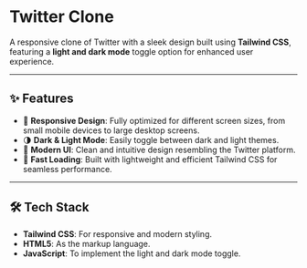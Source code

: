 # Twitter Clone

A responsive clone of Twitter with a sleek design built using **Tailwind CSS**, featuring a **light and dark mode** toggle option for enhanced user experience.

---

## ✨ Features

- 📱 **Responsive Design**: Fully optimized for different screen sizes, from small mobile devices to large desktop screens.
- 🌗 **Dark & Light Mode**: Easily toggle between dark and light themes.
- 🎨 **Modern UI**: Clean and intuitive design resembling the Twitter platform.
- 🚀 **Fast Loading**: Built with lightweight and efficient Tailwind CSS for seamless performance.

---

## 🛠️ Tech Stack

- **Tailwind CSS**: For responsive and modern styling.
- **HTML5**: As the markup language.
- **JavaScript**: To implement the light and dark mode toggle.
